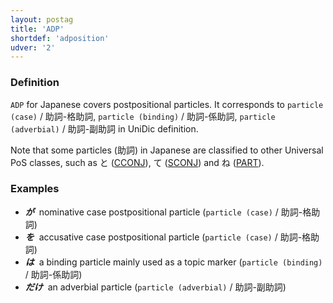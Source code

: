 ```yaml
---
layout: postag
title: 'ADP'
shortdef: 'adposition'
udver: '2'
---
```


### Definition

`ADP` for Japanese covers postpositional particles.  It corresponds to 
`particle (case)` / 助詞-格助詞, `particle (binding)` / 助詞-係助詞, `particle (adverbial)` / 助詞-副助詞
in UniDic definition.

Note that some particles (助詞) in Japanese are classified to other Universal PoS classes, such as と ([CCONJ]()), て ([SCONJ]()) and ね ([PART]()).

### Examples

- _<b>が</b>&nbsp;_ nominative case postpositional particle (`particle (case)` / 助詞-格助詞)
- _<b>を</b>&nbsp;_ accusative case postpositional particle (`particle (case)` / 助詞-格助詞)
- _<b>は</b>&nbsp;_ a binding particle mainly used as a topic marker (`particle (binding)` / 助詞-係助詞)
- _<b>だけ</b>&nbsp;_ an adverbial particle (`particle (adverbial)` / 助詞-副助詞)
<!-- Interlanguage links updated Pá kvě 14 11:08:17 CEST 2021 -->
